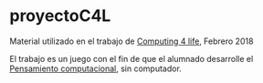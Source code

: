 # proyectoC4L
Material utilizado en el trabajo de [Computing 4 life](https://computing4life.github.io/), Febrero 2018

El trabajo es un juego con el fin de que el alumnado desarrolle el [Pensamiento computacional](https://computing4life.github.io/post/qu%C3%A9-es-el-pensamiento-computacional/), sin computador.


